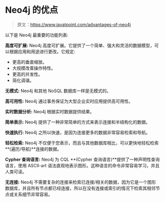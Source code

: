# Neo4j 的优点

> 原文：<https://www.javatpoint.com/advantages-of-neo4j>

以下是 Neo4j 最重要的功能列表:

**高度可扩展:** Neo4j 高度可扩展。它提供了一个简单、强大和灵活的数据模型，可以根据应用和用途进行更改。它规定:

*   更高的垂直缩放。
*   大规模改善操作特性。
*   更高的并发性。
*   简化调谐。

**无模式:** Neo4j 和其他 NoSQL 数据库一样是无模式的。

**高可用性:** Neo4j 通过事务保证为大型企业实时应用提供高可用性。

**实时数据分析:** Neo4j 根据实时数据提供结果。

**简单表示:** Neo4j 提供了一种非常简单的方式来表示连接和半结构化的数据。

**快速执行:** Neo4j 之所以快速，是因为连接更多的数据非常容易检索和导航。

**轻松检索:** Neo4j 不仅便于您表示，而且与其他数据库相比，可以更快地轻松检索**(遍历/导航)**连接的数据。

**Cypher 查询语言:** Neo4j 为 CQL **(Cypher 查询语言)**提供了一种声明性查询语言，使用 ASCII-art 语法直观地表示图形。这种语言的命令非常容易学习，并且人类可读。

**无连接:** Neo4j 不需要复杂的连接来检索已连接/相关的数据，因为它是一个图形数据库，并且所有节点都已经连接，所以在没有连接或索引的情况下检索其相邻节点或关系细节非常容易。